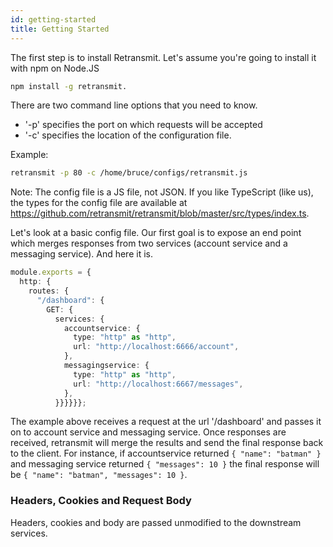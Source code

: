 ```yaml
---
id: getting-started
title: Getting Started
---
```


The first step is to install Retransmit. Let's assume you're going to install it with npm on Node.JS

```sh
npm install -g retransmit.
```

There are two command line options that you need to know.

- '-p' specifies the port on which requests will be accepted
- '-c' specifies the location of the configuration file.

Example:

```sh
retransmit -p 80 -c /home/bruce/configs/retransmit.js
```

Note: The config file is a JS file, not JSON. If you like TypeScript (like us), the types for the config file are available at https://github.com/retransmit/retransmit/blob/master/src/types/index.ts.

Let's look at a basic config file. Our first goal is to expose an end point which merges responses from two services (account service and a messaging service).
And here it is.

```ts
module.exports = {
  http: {
    routes: {
      "/dashboard": {
        GET: {
          services: {
            accountservice: {
              type: "http" as "http",
              url: "http://localhost:6666/account",
            },
            messagingservice: {
              type: "http" as "http",
              url: "http://localhost:6667/messages",
            },
          }}}}}};
```

The example above receives a request at the url '/dashboard' and passes it on to account service and messaging service. Once responses are received, retransmit will merge the results and send the final response back to the client. For instance, if accountservice returned `{ "name": "batman" }` and messaging service returned `{ "messages": 10 }` the final response will be `{ "name": "batman", "messages": 10 }`.

### Headers, Cookies and Request Body

Headers, cookies and body are passed unmodified to the downstream services.
